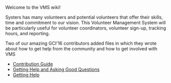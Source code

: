 Welcome to the VMS wiki!

Systers has many volunteers and potential volunteers that offer their skills, time and commitment to our vision. This Volunteer Management System will be particularly useful for volunteer coordinators, volunteer sign-up, tracking hours, and reporting.

Two of our amazing GCI'16 contributors added files in which they wrote about how to get help from the community and how to get involved with VMS
* [Contribution Guide](https://github.com/systers/vms/blob/develop/docs/Contribution%20Guide.md#contribution-guide)
* [Getting Help and Asking Good Questions](https://github.com/systers/vms/blob/develop/docs/Help!.md)
* [Getting Help](https://github.com/systers/vms/blob/develop/docs/Getting%20Help.md)